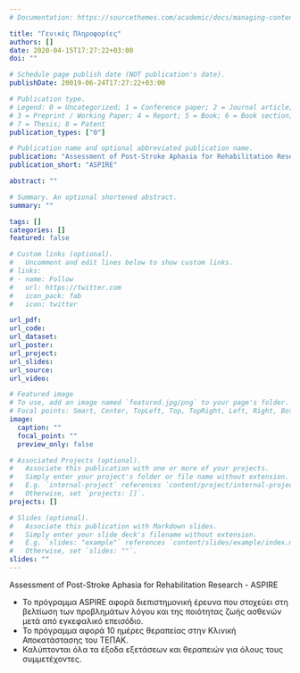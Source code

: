 ```yaml
---
# Documentation: https://sourcethemes.com/academic/docs/managing-content/

title: "Γενικές Πληροφορίες"
authors: []
date: 2020-04-15T17:27:22+03:00
doi: ""

# Schedule page publish date (NOT publication's date).
publishDate: 20019-06-24T17:27:22+03:00

# Publication type.
# Legend: 0 = Uncategorized; 1 = Conference paper; 2 = Journal article;
# 3 = Preprint / Working Paper; 4 = Report; 5 = Book; 6 = Book section;
# 7 = Thesis; 8 = Patent
publication_types: ["0"]

# Publication name and optional abbreviated publication name.
publication: "Assessment of Post-Stroke Aphasia for Rehabilitation Research"
publication_short: "ASPIRE"

abstract: ""

# Summary. An optional shortened abstract.
summary: ""

tags: []
categories: []
featured: false

# Custom links (optional).
#   Uncomment and edit lines below to show custom links.
# links:
# - name: Follow
#   url: https://twitter.com
#   icon_pack: fab
#   icon: twitter

url_pdf:
url_code:
url_dataset:
url_poster:
url_project:
url_slides:
url_source:
url_video:

# Featured image
# To use, add an image named `featured.jpg/png` to your page's folder. 
# Focal points: Smart, Center, TopLeft, Top, TopRight, Left, Right, BottomLeft, Bottom, BottomRight.
image:
  caption: ""
  focal_point: ""
  preview_only: false

# Associated Projects (optional).
#   Associate this publication with one or more of your projects.
#   Simply enter your project's folder or file name without extension.
#   E.g. `internal-project` references `content/project/internal-project/index.md`.
#   Otherwise, set `projects: []`.
projects: []

# Slides (optional).
#   Associate this publication with Markdown slides.
#   Simply enter your slide deck's filename without extension.
#   E.g. `slides: "example"` references `content/slides/example/index.md`.
#   Otherwise, set `slides: ""`.
slides: ""
---
```



Assessment of Post-Stroke Aphasia for Rehabilitation Research - ASPIRE
- Το πρόγραμμα ASPIRE αφορά διεπιστημονική έρευνα που στοχεύει στη βελτίωση των προβλημάτων λόγου και της ποιότητας ζωής ασθενών μετά από εγκεφαλικό επεισόδιο.
- Το πρόγραμμα αφορά 10 ημέρες θεραπείας στην Κλινική Αποκατάστασης του ΤΕΠΑΚ.
- Καλύπτονται όλα τα έξοδα εξετάσεων και θεραπειών για όλους τους συμμετέχοντες.